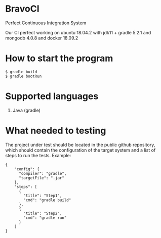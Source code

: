 # BravoCI
Perfect Continuous Integration System

Our CI perfect working on ubuntu 18.04.2 with jdk11 + gradle 5.2.1 and mongodb 4.0.8 and docker 18.09.2

# How to start the program
```
$ gradle build
$ gradle bootRun
```

# Supported languages
1. Java (gradle)

# What needed to testing
The project under test should be located in the public github repository, which should contain the configuration of the target system and a list of steps to run the tests.
Example:
```
{
    "config": {
      "compiler": "gradle",
      "targetFile": ".jar"
    },
    "steps": [
      {
        "title": "Step1",
        "cmd": "gradle build"
      },
      {
        "title": "Step2",
        "cmd": "gradle run"
      }
    ]
}
```